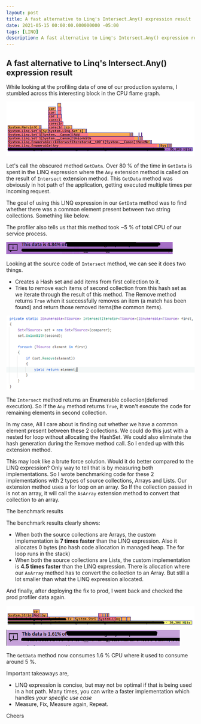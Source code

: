 ```yaml
---
layout: post
title: A fast alternative to Linq's Intersect.Any() expression result
date: 2021-05-15 00:00:00.000000000 -05:00
tags: [LINQ]
description: A fast alternative to Linq's Intersect.Any() expression result
---
```

## A fast alternative to Linq's Intersect.Any() expression result

While looking at the profiling data of one of our production systems, I stumbled across this interesting block in the CPU flame graph. 


![linq taking 80 percent cpu](/assets/2021_5_15_before-linq-intersect.png)
 
Let's call the obscured method `GetData`. Over 80 % of the time in `GetData` is spent in the LINQ expression where the `Any` extension method is called on the result of `Intersect` extension method. This `GetData` method was obviously in hot path of the application, getting executed multiple times per incoming request.

The goal of using this LINQ expression in our `GetData` method was to find whether there was a common element present between two string collections. Something like below.

<script src="https://gist.github.com/kshyju/d1903a06b84263de4a458f7046247dab.js?file=Blog2021LinqIntersectAnyUsageSample.cs"></script>

The profiler also tells us that this method took ~5 % of total CPU of our service process.

![total cpu usage of method](/assets/2021_5_15_before-total-cpu.png)

Looking at the source code of `Intersect` method, we can see it does two things.

 * Creates a Hash set and add items from first collection to it.
 * Tries to remove each items of second collection from this hash set as we iterate through the result of this method. The Remove method returns `True` when it successfully removes an item (a match has been found) and return those removed items(the common items).

![Intersect source code](/assets/2021_05_15_intersect-sourcecode.png)


The `Intersect` method returns an Enumerable collection(deferred execution). So If the `Any` method returns `True`, it won't execute the code for remaining elements in second collection.

In my case, All I care about is finding out whether we have a common element present between these 2 collections. We could do this just with a nested for loop without allocating the HashSet. We could also eliminate the hash generation during the Remove method call. So I ended up with this extension method.

<script src="https://gist.github.com/kshyju/d1903a06b84263de4a458f7046247dab.js?file=Blog2021MyIntersectAnyExtension.cs"></script>

This may look like a brute force solution. Would it do better compared to the LINQ expression? Only way to tell that is by measuring both implementations. So I wrote benchmarking code for these 2 implementations with 2 types of source collections, Arrays and Lists. Our extension method uses a for loop on an array. So If the collection passed in is not an array, it will call the `AsArray` extension method to convert that collection to an array.

<script src="https://gist.github.com/kshyju/d1903a06b84263de4a458f7046247dab.js?file=Blog2021MyIntersectAnyBenchmarks.cs"></script>


The benchmark results

<script src="https://gist.github.com/kshyju/d1903a06b84263de4a458f7046247dab.js?file=Blog2021MyIntersectAnyBenchmarkResults.md"></script>

The benchmark results clearly shows:
 * When both the source collections are Arrays, the custom implementation is **7 times faster** than the LINQ expression. Also it allocates 0 bytes (no hash code allocation in managed heap. The for loop runs in the stack)
  * When both the source collections are Lists, the custom implementation is **4.5 times faster** than the LINQ expression. There is allocation where our `AsArray` method has to convert the collection to an Array. But still a lot smaller than what the LINQ expression allocated.

And finally, after deploying the fix to prod, I went back and checked the prod profiler data again.

![total cpu usage of method](/assets/2021_05_15_after-getdata.png)
![total cpu usage of method](/assets/2021_05_15_after-total-cpu.png)

The `GetData` method now consumes 1.6 % CPU where it used to consume around 5 %.

Important takeaways are, 
 * LINQ expression is concise, but may not be optimal if that is being used in a hot path. Many times, you can write a faster implementation which handles *your specific use case*
 * Measure, Fix, Measure again, Repeat.

Cheers


